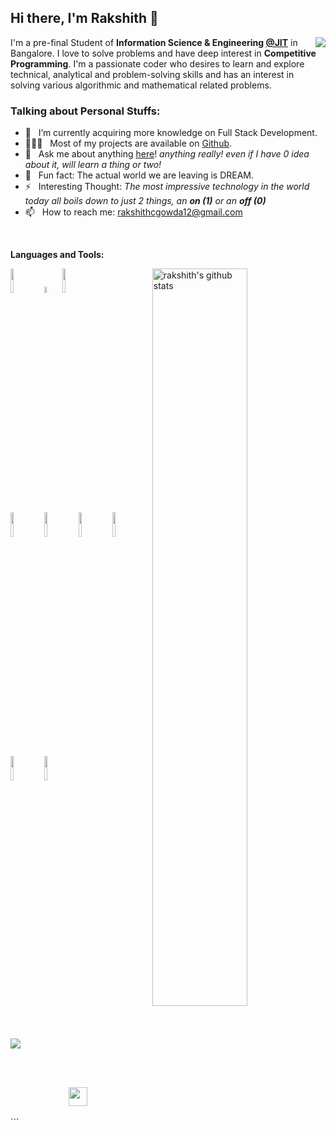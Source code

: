 ## Hi there, I'm Rakshith 👋 



   <img align="right" src="https://c.tenor.com/2uyENRmiUt0AAAAC/coding.gif"/>


I'm a pre-final Student of **Information Science & Engineering [@JIT](https://www.jyothyit.ac.in/)** in Bangalore. I love to solve problems and have deep interest in **Competitive Programming**. I'm a passionate coder who desires to learn and explore technical, analytical and problem-solving skills and has an interest in solving various algorithmic and mathematical related problems.

### Talking about Personal Stuffs:

- 🚀 &nbsp; I’m currently acquiring more knowledge on Full Stack Development.
- 👨🏻‍💻 &nbsp; Most of my projects are available on [Github](https://github.com/rakshith572).
- 💬 &nbsp; Ask me about anything [here](https://github.com/rakshith572/rakshith572/issues)! _anything really! even if I have 0 idea about it, will learn a thing or two!_
- 👾 &nbsp; Fun fact: The actual world we are leaving is DREAM.
- ⚡ &nbsp; Interesting Thought: _The most impressive technology in the world today all boils down to just 2 things, an **on (1)** or an **off (0)**_
- 📫 &nbsp; How to reach me: rakshithcgowda12@gmail.com

<br/>

**Languages and Tools:** 

<p>
  <a href="https://github.com/onimur/handle-path-oz">
    <img width="55%" align="right" alt="rakshith's github stats" src="https://github-readme-stats.vercel.app/api?username=rakshith572&show_icons=true&hide_border=true" />
  </a>

  <!-- Your languages and tools. Be careful with the alignment. 
  You can use this sites to get logos: https://www.vectorlogo.zone or https://simpleicons.org/
  -->
  <code><img width="10%" src="https://www.vectorlogo.zone/logos/javascript/javascript-ar21.svg"></code>
  <code><img width="5%" src="https://cdn.worldvectorlogo.com/logos/c.svg"></code>
  <code><img width="10%" src="https://www.vectorlogo.zone/logos/java/java-ar21.svg"></code>
  <br />
  <code><img width="10%" src="https://www.vectorlogo.zone/logos/nodejs/nodejs-ar21.svg"></code>
  <code><img width="10%" src="https://www.vectorlogo.zone/logos/mongodb/mongodb-ar21.svg"></code>
   <code><img width="10%" src="https://www.vectorlogo.zone/logos/w3_html5/w3_html5-ar21.svg"></code>
    <code><img width="10%" src="https://www.vectorlogo.zone/logos/netlifyapp_watercss/netlifyapp_watercss-official.svg"></code>
     <code><img width="10%" src="https://www.vectorlogo.zone/logos/git-scm/git-scm-ar21.svg"></code>
     <code><img width="10%" src="https://www.vectorlogo.zone/logos/mysql/mysql-ar21.svg"></code>
</p>
<br/>
<br/>
<p align="left">
  <img alig src="https://github-profile-trophy.vercel.app/?username=rakshith572&column=5&rank=SSS,SS,S,AAA,AA,A,B,C%22" />
</p>

<br/>
<br/>
<p align='center'>
   <a href="https://www.linkedin.com/in/rakshith-gowda-c-44a27b1b1//"><img height="30" src="https://howtowritebetter.net/wp-content/uploads/2015/11/HTWB-LinkedIn.jpg"></a>&nbsp;&nbsp;
 </p>
```
